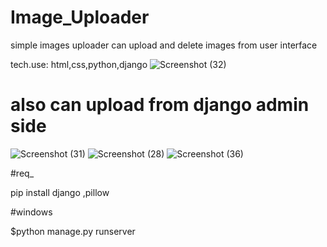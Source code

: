 # Image_Uploader


simple images uploader can upload and delete images from user interface 

tech.use: html,css,python,django
![Screenshot (32)](https://user-images.githubusercontent.com/108901697/212861474-fa45b050-c334-4e03-aafc-b4abd6691217.png)

# also can upload from django admin side

![Screenshot (31)](https://user-images.githubusercontent.com/108901697/212861515-2cc1a359-507d-44e2-bea5-1f91c9b3f751.png)
![Screenshot (28)](https://user-images.githubusercontent.com/108901697/212861906-6a02b723-d448-467f-9fa3-3370326cf34f.png)
![Screenshot (36)](https://user-images.githubusercontent.com/108901697/212863988-33025da1-82d6-4962-8d9b-974bf64e430e.png)


#req_

pip install django ,pillow

#windows

$python manage.py runserver
